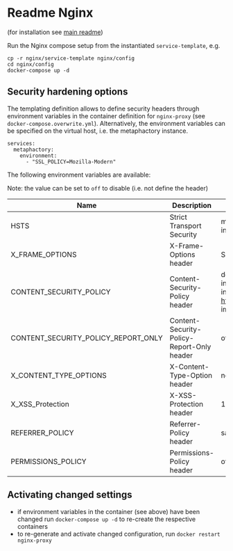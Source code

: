 # Readme Nginx

(for installation see [main readme](../README.md))

Run the Nginx compose setup from the instantiated `service-template`, e.g.

```
cp -r nginx/service-template nginx/config
cd nginx/config
docker-compose up -d
```


## Security hardening options

The templating definition allows to define security headers through environment variables in the container definition for `nginx-proxy` (see `docker-compose.overwrite.yml`). Alternatively, the environment variables can be specified on the virtual host, i.e. the metaphactory instance.

```
services:
  metaphactory:
    environment:
      - "SSL_POLICY=Mozilla-Modern"
```

The following environment variables are available:

Note: the value can be set to `off` to disable (i.e. not define the header)

Name | Description | Default
--- | --- | ---
HSTS | Strict Transport Security | max-age=31536000; includeSubDomains; preload
X_FRAME_OPTIONS | X-Frame-Options header | SAMEORIGIN
CONTENT_SECURITY_POLICY | Content-Security-Policy header | default-src 'self' 'unsafe-inline'; script-src 'self' 'unsafe-inline' 'unsafe-eval' https://connectors.tableau.com/; img-src 'self' https: data:;
CONTENT_SECURITY_POLICY_REPORT_ONLY | Content-Security-Policy-Report-Only header | off
X_CONTENT_TYPE_OPTIONS | X-Content-Type-Option header | nosniff
X_XSS_Protection | X-XSS-Protection header | 1; mode=block
REFERRER_POLICY  | Referrer-Policy header | same-origin
PERMISSIONS_POLICY  | Permissions-Policy header | off


## Activating changed settings

* if environment variables in the container (see above) have been changed run `docker-compose up -d` to re-create the respective containers
* to re-generate and activate changed configuration, run `docker restart nginx-proxy`